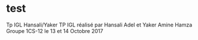 # test
Tp IGL  Hansali/Yaker
TP IGL réalisé par Hansali Adel et Yaker Amine Hamza Groupe 1CS-12 le  13 et 14  Octobre 2017
